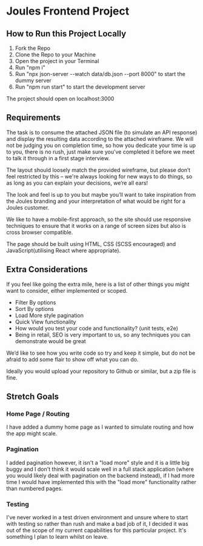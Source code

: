 # Joules Frontend Project

## How to Run this Project Locally

1. Fork the Repo
2. Clone the Repo to your Machine
3. Open the project in your Terminal
4. Run "npm i"
5. Run "npx json-server --watch data/db.json --port 8000" to start the dummy server
6. Run "npm run start" to start the development server

The project should open on localhost:3000

## Requirements

The task is to consume the attached JSON file (to simulate an API response) and display the resulting data according to the attached wireframe. We will not be judging you on completion time, so how you dedicate your time is up to you, there is no rush, just make sure you’ve completed it before we meet to talk it through in a first stage interview.

The layout should loosely match the provided wireframe, but please don’t feel restricted by this – we're always looking for new ways to do things, so as long as you can explain your decisions, we’re all ears!

The look and feel is up to you but maybe you’ll want to take inspiration from the Joules branding and your interpretation of what would be right for a Joules customer.

We like to have a mobile-first approach, so the site should use responsive techniques to ensure that it works on a range of screen sizes but also is cross browser compatible.

The page should be built using HTML, CSS (SCSS encouraged) and JavaScript(utilising React where appropriate).

## Extra Considerations

If you feel like going the extra mile, here is a list of other things you might want to consider, either implemented or scoped.

* Filter By options
* Sort By options
* Load More style pagination
* Quick View functionality
* How would you test your code and functionality? (unit tests, e2e)
* Being in retail, SEO is very important to us, so any techniques you can demonstrate would be great

We’d like to see how you write code so try and keep it simple, but do not be afraid to add some flair to show off what you can do.

Ideally you would upload your repository to Github or similar, but a zip file is fine.

## Stretch Goals

### Home Page / Routing

I have added a dummy home page as I wanted to simulate routing and how the app might scale. 

### Pagination

I added pagination however, it isn't a "load more" style and it is a little big buggy and I don't think it would scale well in a full stack application (where you would likely deal with pagination on the backend instead), if I had more time I would have implemented this with the "load more" functionality rather than numbered pages.

### Testing

I've never worked in a test driven environment and unsure where to start with testing so rather than rush and make a bad job of it, I decided it was out of the scope of my current capabilities for this particular project. It's something I plan to learn whilst on leave.



